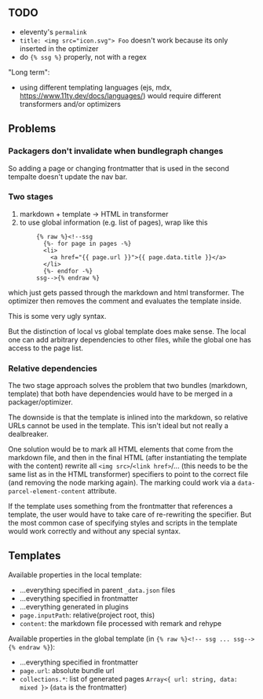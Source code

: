 ## TODO

- eleventy's `permalink`
- `title: <img src="icon.svg"> Foo` doesn't work because its only inserted in the optimizer
- do `{% ssg %}` properly, not with a regex

"Long term":

- using different templating languages (ejs, mdx, https://www.11ty.dev/docs/languages/) would require different transformers and/or optimizers

## Problems

### Packagers don't invalidate when bundlegraph changes

So adding a page or changing frontmatter that is used in the second tempalte doesn't update the nav bar.

### Two stages

1. markdown + template -> HTML in transformer
2. to use global information (e.g. list of pages), wrap like this

```
        {% raw %}<!--ssg
          {%- for page in pages -%}
          <li>
            <a href="{{ page.url }}">{{ page.data.title }}</a>
          </li>
          {%- endfor -%}
        ssg-->{% endraw %}
```

which just gets passed through the markdown and html transformer. The optimizer then removes the comment and evaluates the template inside.

This is some very ugly syntax.

But the distinction of local vs global template does make sense. The local one can add arbitrary dependencies to other files, while the global one
has access to the page list.

### Relative dependencies

The two stage approach solves the problem that two bundles (markdown, template) that both have dependencies would have to be merged in a packager/optimizer.

The downside is that the template is inlined into the markdown, so relative URLs cannot be used in the template. This isn't ideal but not really a dealbreaker.

One solution would be to mark all HTML elements that come from the markdown file, and then in the final HTML (after instantiating the template with the content)
rewrite all `<img src>`/`<link href>`/... (this needs to be the same list as in the HTML transformer) specifiers to point to the correct file (and removing the node marking again).
The marking could work via a `data-parcel-element-content` attribute.

If the template uses something from the frontmatter that references a template, the user would have to take care of re-rewriting the specifier. But the most
common case of specifying styles and scripts in the template would work correctly and without any special syntax.

## Templates

Available properties in the local template:

- ...everything specified in parent `_data.json` files
- ...everything specified in frontmatter
- ...everything generated in plugins
- `page.inputPath`: relative(project root, this)
- `content`: the markdown file processed with remark and rehype

Available properties in the global template (in `{% raw %}<!-- ssg ... ssg-->{% endraw %}`):

- ...everything specified in frontmatter
- `page.url`: absolute bundle url
- `collections.*`: list of generated pages `Array<{ url: string, data: mixed }>` (`data` is the frontmatter)
